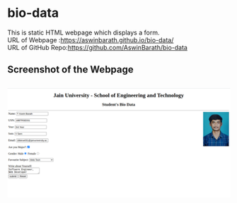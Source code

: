 # bio-data
This is static HTML webpage which displays a form. <br>
URL of Webpage    :https://aswinbarath.github.io/bio-data/ <br>
URL of GitHub Repo:https://github.com/AswinBarath/bio-data

## Screenshot of the Webpage
<h2 align="center">
  <img src="https://github.com/AswinBarath/bio-data/blob/master/image/screenshot.png" alt="demo">
  <br>
</h2>